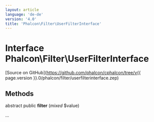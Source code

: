```yaml
---
layout: article
language: 'de-de'
version: '4.0'
title: 'Phalcon\Filter\UserFilterInterface'
---
```

# Interface **Phalcon\Filter\UserFilterInterface**

[Source on GitHub](https://github.com/phalcon/cphalcon/tree/v{{ page.version }}.0/phalcon/filter/userfilterinterface.zep)

## Methods

abstract public **filter** (*mixed* $value)

...